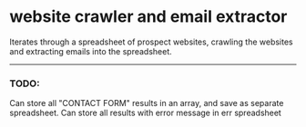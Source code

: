 # website crawler and email extractor  

Iterates through a spreadsheet of prospect websites, crawling the websites and extracting emails into the spreadsheet.

---
### TODO:

Can store all "CONTACT FORM" results in an array, and save as separate spreadsheet.
Can store all results with error message in err spreadsheet
